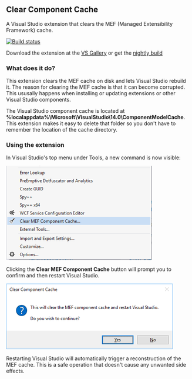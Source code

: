## Clear Component Cache

A Visual Studio extension that clears the MEF (Managed Extensibility Framework) cache.

[![Build status](https://ci.appveyor.com/api/projects/status/96le2gaaxp6u82wh?svg=true)](https://ci.appveyor.com/project/madskristensen/clearcomponentcache)

Download the extension at the
[VS Gallery](https://visualstudiogallery.msdn.microsoft.com/22b94661-70c7-4a93-9ca3-8b6dd45f47cd)
or get the
[nightly build](http://vsixgallery.com/extension/f5028141-9dd0-4ac4-ae6d-0481ae9a940d/)

### What does it do?

This extension clears the MEF cache on disk and lets Visual Studio rebuild it. The
reason for clearing the MEF cache is that it can become corrupted. This ususally
happens when installing or updating extensions or other Visual Studio components.

The Visual Studio component cache is located at
**%localappdata%\Microsoft\VisualStudio\14.0\ComponentModelCache**. This extension
makes it easy to delete that folder so you don't have to remember the location of
the cache directory.

### Using the extension

In Visual Studio's top menu under Tools, a new command is now visible:

![Menu Button](art/menu-button.png)

Clicking the **Clear MEF Component Cache** button will prompt you to confirm
and then restart Visual Studio.

![Popup dialog](art/prompt.png)

Restarting Visual Studio will automatically trigger a reconstruction of the
MEF cache. This is a safe operation that doesn't cause any unwanted side effects.

